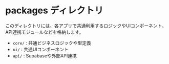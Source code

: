 # packages ディレクトリ

このディレクトリには、各アプリで共通利用するロジックやUIコンポーネント、API連携モジュールなどを格納します。
- `core/` : 共通ビジネスロジックや型定義
- `ui/`   : 共通UIコンポーネント
- `api/`  : Supabaseや外部API連携
